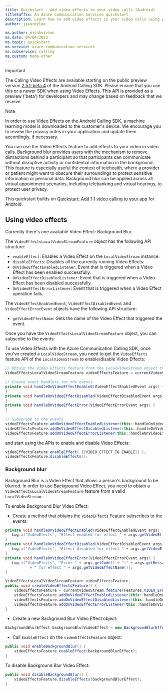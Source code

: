 ```yaml
---
title: Quickstart - Add video effects to your video calls (Android)
titleSuffix: An Azure Communication Services quickstart
description: Learn how to add video effects in your video calls using Azure Communication Services.
author: jsaurezlee

ms.author: micahvivion
ms.date: 04/04/2023
ms.topic: quickstart
ms.service: azure-communication-services
ms.subservice: calling
ms.custom: mode-other
---
```


> [!IMPORTANT]
> The Calling Video Effects are available starting on the public preview version [2.5.1-beta.4](https://central.sonatype.com/artifact/com.azure.android/azure-communication-calling/2.5.1-beta.4) of the Android Calling SDK. Please ensure that you use this or a newer SDK when using Video Effects. This API is provided as a preview ('beta') for developers and may change based on feedback that we receive.

> [!Note]
> In order to use Video Effects on the Android Calling SDK, a machine learning model is downloaded to the customer's device. We encourage you to review the privacy notes in your application and update them accordingly, if necessary.

You can use the Video Effects feature to add effects to your video in video calls. Background blur provides users with the mechanism to remove distractions behind a participant so that participants can communicate without disruptive activity or confidential information in the background. This feature is especially useful the context of telehealth, where a provider or patient might want to obscure their surroundings to protect sensitive information or personal data. Background blur can be applied across all virtual appointment scenarios, including telebanking and virtual hearings, to protect user privacy.

This quickstart builds on [Quickstart: Add 1:1 video calling to your app](../../get-started-with-video-calling.md?pivots=platform-android) for Android.

## Using video effects

Currently there's one available Video Effect: Background Blur.

The `VideoEffectsLocalVideoStreamFeature` object has the following API structure:

- `enableEffect`: Enables a Video Effect on the `LocalVideoStream` instance.
- `disableEffects`: Disables all the currently running Video Effects:
- `OnVideoEffectEnabledListener`: Event that is triggered when a Video Effect has been enabled successfully.
- `OnVideoEffectDisabledListener`: Event that is triggered when a Video Effect has been disabled successfully.
- `OnVideoEffectErrorListener`: Event that is triggered when a Video Effect operation fails.

The `VideoEffectEnabledEvent`, `VideoEffectDisabledEvent` and `VideoEffectErrorEvent` objects have the following API structure:

 - `getVideoEffectName`: Gets the name of the Video Effect that triggered the event.

Once you have the `VideoEffectsLocalVideoStreamFeature` object, you can subscribe to the events:

To use Video Effects with the Azure Communication Calling SDK, once you've created a `LocalVideoStream`, you need to get the `VideoEffects` feature API of the `LocalVideoStream` to enable/disable Video Effects:

```java
// Obtain the Video Effects feature from the LocalVideoStream object that is sending the video.
VideoEffectsLocalVideoStreamFeature videoEffectsFeature = currentVideoStream.feature(Features.VIDEO_EFFECTS);
```

```java
// Create event handlers for the events
private void handleOnVideoEffectEnabled(VideoEffectEnabledEvent args) {
}
private void handleOnVideoEffectDisabled(VideoEffectDisabledEvent args) {
}
private void handleOnVideoEffectError(VideoEffectErrorEvent args) {
}
 
// Subscribe to the events
videoEffectsFeature.addOnVideoEffectEnabledListener(this::handleOnVideoEffectStarted);
videoEffectsFeature.addOnVideoEffectDisabledListener(this::handleOnVideoEffectStopped);
videoEffectsFeature.addOnVideoEffectErrorListener(this::handleOnVideoEffectError);
```

and start using the APIs to enable and disable Video Effects:

```java
videoEffectsFeature.enableEffect( {{VIDEO_EFFECT_TO ENABLE}} );
videoEffectsFeature.disableEffects();
```

### Background blur

Background Blur is a Video Effect that allows a person's background to be blurred. In order to use Background Video Effect, you need to obtain a `VideoEffectsLocalVideoStreamFeature` feature from a valid `LocalVideoStream`.

To enable Background Blur Video Effect:

- Create a method that obtains the `VideoEFfects` Feature subscribes to the events:

```java
private void handleOnVideoEffectEnabled(VideoEffectEnabledEvent args) {
   Log.i("VideoEfects", "Effect enabled for effect " + args.getVideoEffectName());
}
private void handleOnVideoEffectDisabled(VideoEffectDisabledEvent args) {
   Log.i("VideoEfects", "Effect disabled for effect " + args.getVideoEffectName());
}
private void handleOnVideoEffectError(VideoEffectErrorEvent args) {
   Log.i("VideoEfects", "Error " + args.getCode() + ":" + args.getMessage()
           + " for effect " + args.getVideoEffectName());
}

VideoEffectsLocalVideoStreamFeature videoEffectsFeature;
public void createVideoEffectsFeature() {
    videoEffectsFeature = currentVideoStream.feature(Features.VIDEO_EFFECTS);
    videoEffectsFeature.addOnVideoEffectEnabledListener(this::handleOnVideoEffectStarted);
    videoEffectsFeature.addOnVideoEffectDisabledListener(this::handleOnVideoEffectStopped);
    videoEffectsFeature.addOnVideoEffectErrorListener(this::handleOnVideoEffectError);
}

```

- Create a new Background Blur Video Effect object:

```java
BackgroundBlurEffect backgroundBlurVideoEffect = new BackgroundBlurEffect();
```

- Call `EnableEffect` on the `videoEffectsFeature` object:

```java
public void enableBackgroundBlur() {
    videoEffectsFeature.enableEffect(backgroundBlurEffect);
}
```

To disable Background Blur Video Effect:

```java
public void disableBackgroundBlur() {
    videoEffectsFeature.disableEffects(backgroundBlurEffect);
}
```
